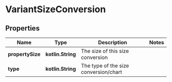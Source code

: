 
# VariantSizeConversion

## Properties
| Name | Type | Description | Notes |
| ------------ | ------------- | ------------- | ------------- |
| **propertySize** | **kotlin.String** | The size of this size conversion |  |
| **type** | **kotlin.String** | The type of the size conversion/chart |  |



